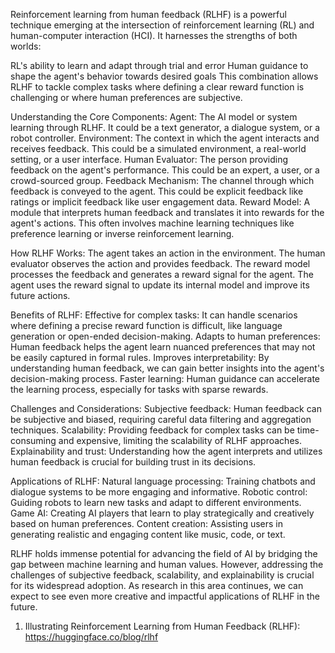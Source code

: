 Reinforcement learning from human feedback (RLHF) is a powerful technique emerging at the intersection of reinforcement learning (RL) and human-computer interaction (HCI). It harnesses the strengths of both worlds:

RL's ability to learn and adapt through trial and error
Human guidance to shape the agent's behavior towards desired goals
This combination allows RLHF to tackle complex tasks where defining a clear reward function is challenging or where human preferences are subjective.

Understanding the Core Components:
Agent: The AI model or system learning through RLHF. It could be a text generator, a dialogue system, or a robot controller.
Environment: The context in which the agent interacts and receives feedback. This could be a simulated environment, a real-world setting, or a user interface.
Human Evaluator: The person providing feedback on the agent's performance. This could be an expert, a user, or a crowd-sourced group.
Feedback Mechanism: The channel through which feedback is conveyed to the agent. This could be explicit feedback like ratings or implicit feedback like user engagement data.
Reward Model: A module that interprets human feedback and translates it into rewards for the agent's actions. This often involves machine learning techniques like preference learning or inverse reinforcement learning.


How RLHF Works:
The agent takes an action in the environment.
The human evaluator observes the action and provides feedback.
The reward model processes the feedback and generates a reward signal for the agent.
The agent uses the reward signal to update its internal model and improve its future actions.

Benefits of RLHF:
Effective for complex tasks: It can handle scenarios where defining a precise reward function is difficult, like language generation or open-ended decision-making.
Adapts to human preferences: Human feedback helps the agent learn nuanced preferences that may not be easily captured in formal rules.
Improves interpretability: By understanding human feedback, we can gain better insights into the agent's decision-making process.
Faster learning: Human guidance can accelerate the learning process, especially for tasks with sparse rewards.

Challenges and Considerations:
Subjective feedback: Human feedback can be subjective and biased, requiring careful data filtering and aggregation techniques.
Scalability: Providing feedback for complex tasks can be time-consuming and expensive, limiting the scalability of RLHF approaches.
Explainability and trust: Understanding how the agent interprets and utilizes human feedback is crucial for building trust in its decisions.

Applications of RLHF:
Natural language processing: Training chatbots and dialogue systems to be more engaging and informative.
Robotic control: Guiding robots to learn new tasks and adapt to different environments.
Game AI: Creating AI players that learn to play strategically and creatively based on human preferences.
Content creation: Assisting users in generating realistic and engaging content like music, code, or text.

RLHF holds immense potential for advancing the field of AI by bridging the gap between machine learning and human values. However, 
addressing the challenges of subjective feedback, scalability, and explainability is crucial for its widespread adoption. 
As research in this area continues, we can expect to see even more creative and impactful applications of RLHF in the future.



1. Illustrating Reinforcement Learning from Human Feedback (RLHF): https://huggingface.co/blog/rlhf
